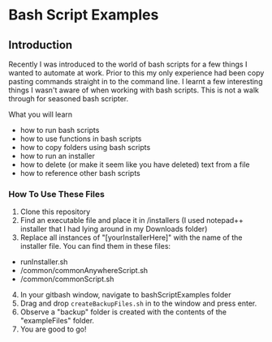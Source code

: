 # Bash Script Examples

## Introduction

Recently I was introduced to the world of bash scripts for a few things I wanted to automate at work. Prior to this my only experience had been copy pasting commands straight in to the command line. I learnt a few interesting things I wasn't aware of when working with bash scripts. This is not a walk through for seasoned bash scripter.

What you will learn
* how to run bash scripts
* how to use functions in bash scripts
* how to copy folders using bash scripts
* how to run an installer
* how to delete (or make it seem like you have deleted) text from a file
* how to reference other bash scripts

### How To Use These Files

1. Clone this repository
2. Find an executable file and place it in /installers (I used notepad++ installer that I had lying around in my Downloads folder)
3. Replace all instances of "[yourInstallerHere]" with the name of the installer file. You can find them in these files:
- runInstaller.sh
- /common/commonAnywhereScript.sh
- /common/commonScript.sh
4. In your gitbash window, navigate to bashScriptExamples folder
5. Drag and drop `createBackupFiles.sh` in to the window and press enter.
6. Observe a "backup" folder is created with the contents of the "exampleFiles" folder.
7. You are good to go!
  
